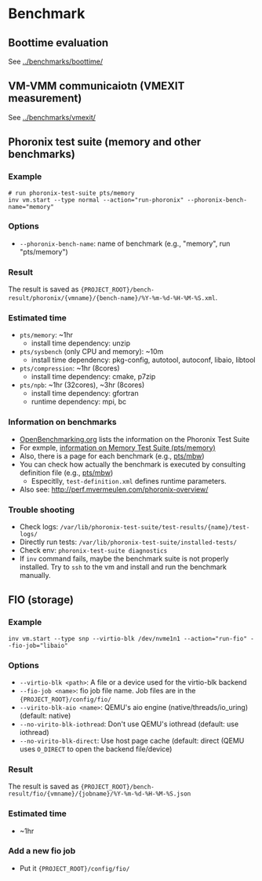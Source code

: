# Benchmark

## Boottime evaluation
See [../benchmarks/boottime/](../benchmarks/boottime/)

## VM-VMM communicaiotn (VMEXIT measurement)
See [../benchmarks/vmexit/](../benchmarks/vmexit/)

## Phoronix test suite (memory and other benchmarks)
### Example

```
# run phoronix-test-suite pts/memory
inv vm.start --type normal --action="run-phoronix" --phoronix-bench-name="memory"
```

### Options
- `--phoronix-bench-name`: name of benchmark (e.g., "memory", run "pts/memory")

### Result
The result is saved as `{PROJECT_ROOT}/bench-result/phoronix/{vmname}/{bench-name}/%Y-%m-%d-%H-%M-%S.xml`.

### Estimated time
- `pts/memory`: ~1hr
    - install time dependency: unzip
- `pts/sysbench` (only CPU and memory): ~10m
    - install time dependency: pkg-config, autotool, autoconf, libaio, libtool
- `pts/compression`: ~1hr (8cores)
    - install time dependency: cmake, p7zip
- `pts/npb`: ~1hr (32cores), ~3hr (8cores)
    - install time dependency: gfortran
    - runtime dependency: mpi, bc

### Information on benchmarks
- [OpenBenchmarking.org](https://openbenchmarking.org/) lists the information on the Phoronix Test Suite
- For exmple, [information on Memory Test Suite (pts/memory)](https://openbenchmarking.org/suite/pts/memory)
- Also, there is a page for each benchmark (e.g., [pts/mbw](https://openbenchmarking.org/test/pts/mbw))
- You can check how actually the benchmark is executed by consulting definition file (e.g., [pts/mbw](https://openbenchmarking.org/innhold/0a063ad51b563eec53a6c34d37806366ce52e7f6))
    - Especitlly, `test-definition.xml` defines runtime parameters.
- Also see: http://perf.mvermeulen.com/phoronix-overview/

### Trouble shooting
- Check logs: `/var/lib/phoronix-test-suite/test-results/{name}/test-logs/`
- Directly run tests: `/var/lib/phoronix-test-suite/installed-tests/`
- Check env: `phoronix-test-suite diagnostics`
- If `inv` command fails, maybe the benchmark suite is not properly installed.
  Try to `ssh` to the vm and install and run the benchmark manually.

## FIO (storage)
### Example
```
inv vm.start --type snp --virtio-blk /dev/nvme1n1 --action="run-fio" --fio-job="libaio"
```

### Options
- `--virtio-blk <path>`: A file or a device used for the virtio-blk backend
- `--fio-job <name>`: fio job file name. Job files are in the `{PROJECT_ROOT}/config/fio/`
- `--virito-blk-aio <name>`: QEMU's aio engine (native/threads/io_uring) (default: native)
- `--no-virito-blk-iothread`: Don't use QEMU's iothread (default: use iothread)
- `--no-virito-blk-direct`: Use host page cache (default: direct (QEMU uses `O_DIRECT` to open the backend file/device)

### Result
The result is saved as `{PROJECT_ROOT}/bench-result/fio/{vmname}/{jobname}/%Y-%m-%d-%H-%M-%S.json`

### Estimated time
- ~1hr

### Add a new fio job
- Put it `{PROJECT_ROOT}/config/fio/`

